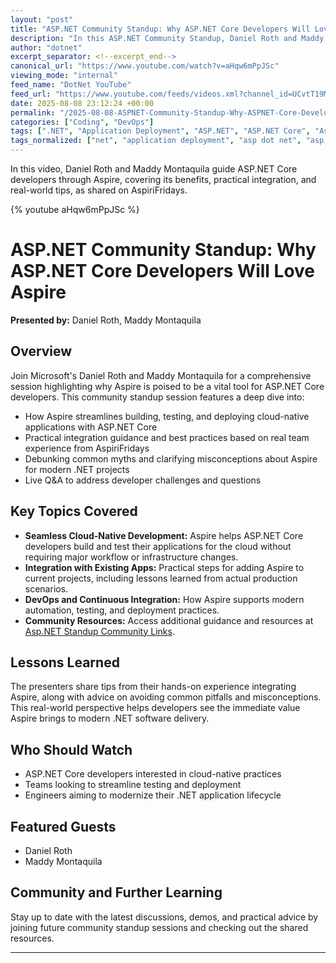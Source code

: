 ```yaml
---
layout: "post"
title: "ASP.NET Community Standup: Why ASP.NET Core Developers Will Love Aspire"
description: "In this ASP.NET Community Standup, Daniel Roth and Maddy Montaquila give an in-depth look at Aspire and explore how it transforms building, testing, and deploying cloud-native ASP.NET Core applications. The session covers integration tips, debunks common misconceptions, and provides actionable advice for developers aiming to adopt Aspire without disrupting their existing setups."
author: "dotnet"
excerpt_separator: <!--excerpt_end-->
canonical_url: "https://www.youtube.com/watch?v=aHqw6mPpJSc"
viewing_mode: "internal"
feed_name: "DotNet YouTube"
feed_url: "https://www.youtube.com/feeds/videos.xml?channel_id=UCvtT19MZW8dq5Wwfu6B0oxw"
date: 2025-08-08 23:12:24 +00:00
permalink: "/2025-08-08-ASPNET-Community-Standup-Why-ASPNET-Core-Developers-Will-Love-Aspire.html"
categories: ["Coding", "DevOps"]
tags: [".NET", "Application Deployment", "ASP.NET", "ASP.NET Core", "Aspire", "Cloud Native Development", "Coding", "Community Standup", "Continuous Integration", "Daniel Roth", "Demo", "Developer", "Developer Tools", "Developer Workflow", "Developercommunity", "Developertools", "DevOps", "Dotnetaspire", "Maddy Montaquila", "Microsoft", "Modernization", "Software Engineering", "Softwaredeveloper", "Testing", "Videos"]
tags_normalized: ["net", "application deployment", "asp dot net", "asp dot net core", "aspire", "cloud native development", "coding", "community standup", "continuous integration", "daniel roth", "demo", "developer", "developer tools", "developer workflow", "developercommunity", "developertools", "devops", "dotnetaspire", "maddy montaquila", "microsoft", "modernization", "software engineering", "softwaredeveloper", "testing", "videos"]
---
```


In this video, Daniel Roth and Maddy Montaquila guide ASP.NET Core developers through Aspire, covering its benefits, practical integration, and real-world tips, as shared on AspiriFridays.<!--excerpt_end-->

{% youtube aHqw6mPpJSc %}

# ASP.NET Community Standup: Why ASP.NET Core Developers Will Love Aspire

**Presented by:** Daniel Roth, Maddy Montaquila

## Overview

Join Microsoft's Daniel Roth and Maddy Montaquila for a comprehensive session highlighting why Aspire is poised to be a vital tool for ASP.NET Core developers. This community standup session features a deep dive into:

- How Aspire streamlines building, testing, and deploying cloud-native applications with ASP.NET Core
- Practical integration guidance and best practices based on real team experience from AspiriFridays
- Debunking common myths and clarifying misconceptions about Aspire for modern .NET projects
- Live Q&A to address developer challenges and questions

## Key Topics Covered

- **Seamless Cloud-Native Development:** Aspire helps ASP.NET Core developers build and test their applications for the cloud without requiring major workflow or infrastructure changes.
- **Integration with Existing Apps:** Practical steps for adding Aspire to current projects, including lessons learned from actual production scenarios.
- **DevOps and Continuous Integration:** How Aspire supports modern automation, testing, and deployment practices.
- **Community Resources:** Access additional guidance and resources at [Asp.NET Standup Community Links](https://www.theurlist.com/aspnet-standup-20250819).

## Lessons Learned

The presenters share tips from their hands-on experience integrating Aspire, along with advice on avoiding common pitfalls and misconceptions. This real-world perspective helps developers see the immediate value Aspire brings to modern .NET software delivery.

## Who Should Watch

- ASP.NET Core developers interested in cloud-native practices
- Teams looking to streamline testing and deployment
- Engineers aiming to modernize their .NET application lifecycle

## Featured Guests

- Daniel Roth
- Maddy Montaquila

## Community and Further Learning

Stay up to date with the latest discussions, demos, and practical advice by joining future community standup sessions and checking out the shared resources.

---

